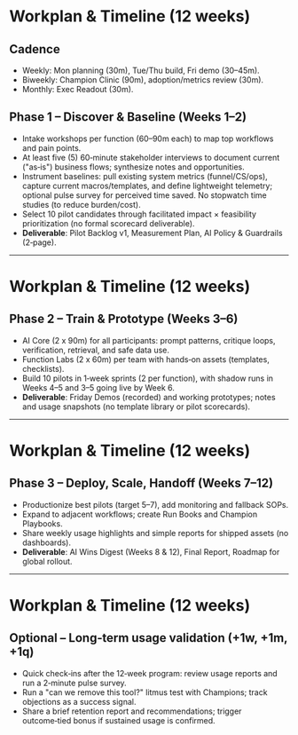 # Workplan & Timeline (12 weeks)

## Cadence

- Weekly: Mon planning (30m), Tue/Thu build, Fri demo (30–45m).
- Biweekly: Champion Clinic (90m), adoption/metrics review (30m).
- Monthly: Exec Readout (30m).

## Phase 1 – Discover & Baseline (Weeks 1–2)

- Intake workshops per function (60–90m each) to map top workflows and pain points.
- At least five (5) 60‑minute stakeholder interviews to document current ("as‑is") business flows; synthesize notes and opportunities.
- Instrument baselines: pull existing system metrics (funnel/CS/ops), capture current macros/templates, and define lightweight telemetry; optional pulse survey for perceived time saved. No stopwatch time studies (to reduce burden/cost).
- Select 10 pilot candidates through facilitated impact × feasibility prioritization (no formal scorecard deliverable).
- **Deliverable**: Pilot Backlog v1, Measurement Plan, AI Policy & Guardrails (2‑page).

---

# Workplan & Timeline (12 weeks)

## Phase 2 – Train & Prototype (Weeks 3–6)

- AI Core (2 x 90m) for all participants: prompt patterns, critique loops, verification, retrieval, and safe data use.
- Function Labs (2 x 60m) per team with hands‑on assets (templates, checklists).
- Build 10 pilots in 1‑week sprints (2 per function), with shadow runs in Weeks 4–5 and 3–5 going live by Week 6.
- **Deliverable**: Friday Demos (recorded) and working prototypes; notes and usage snapshots (no template library or pilot scorecards).

---

# Workplan & Timeline (12 weeks)

## Phase 3 – Deploy, Scale, Handoff (Weeks 7–12)

- Productionize best pilots (target 5–7), add monitoring and fallback SOPs.
- Expand to adjacent workflows; create Run Books and Champion Playbooks.
- Share weekly usage highlights and simple reports for shipped assets (no dashboards).
- **Deliverable**: AI Wins Digest (Weeks 8 & 12), Final Report, Roadmap for global rollout.

---

# Workplan & Timeline (12 weeks)

## Optional – Long‑term usage validation (+1w, +1m, +1q)

- Quick check‑ins after the 12‑week program: review usage reports and run a 2‑minute pulse survey.
- Run a "can we remove this tool?" litmus test with Champions; track objections as a success signal.
- Share a brief retention report and recommendations; trigger outcome‑tied bonus if sustained usage is confirmed.
